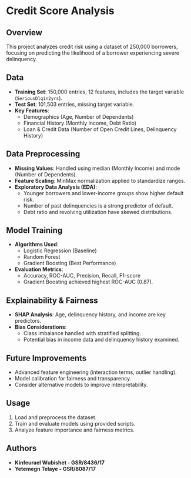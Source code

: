 # Credit Score Analysis

## Overview
This project analyzes credit risk using a dataset of 250,000 borrowers, focusing on predicting the likelihood of a borrower experiencing severe delinquency.

## Data
- **Training Set**: 150,000 entries, 12 features, includes the target variable (`SeriousDlqin2yrs`).
- **Test Set**: 101,503 entries, missing target variable.
- **Key Features**:
  - Demographics (Age, Number of Dependents)
  - Financial History (Monthly Income, Debt Ratio)
  - Loan & Credit Data (Number of Open Credit Lines, Delinquency History)

## Data Preprocessing
- **Missing Values**: Handled using median (Monthly Income) and mode (Number of Dependents).
- **Feature Scaling**: MinMax normalization applied to standardize ranges.
- **Exploratory Data Analysis (EDA)**:
  - Younger borrowers and lower-income groups show higher default risk.
  - Number of past delinquencies is a strong predictor of default.
  - Debt ratio and revolving utilization have skewed distributions.

## Model Training
- **Algorithms Used**:
  - Logistic Regression (Baseline)
  - Random Forest
  - Gradient Boosting (Best Performance)
- **Evaluation Metrics**:
  - Accuracy, ROC-AUC, Precision, Recall, F1-score
  - Gradient Boosting achieved highest ROC-AUC (0.87).

## Explainability & Fairness
- **SHAP Analysis**: Age, delinquency history, and income are key predictors.
- **Bias Considerations**:
  - Class imbalance handled with stratified splitting.
  - Potential bias in income data and delinquency history examined.

## Future Improvements
- Advanced feature engineering (interaction terms, outlier handling).
- Model calibration for fairness and transparency.
- Consider alternative models to improve interpretability.

## Usage
1. Load and preprocess the dataset.
2. Train and evaluate models using provided scripts.
3. Analyze feature importance and fairness metrics.

## Authors
- **Kinfeurael Wubishet - GSR/8436/17**
- **Yetemegn Telaye - GSR/8087/17**

